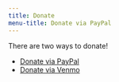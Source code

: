 ```yaml
---
title: Donate
menu-title: Donate via PayPal
---
```


There are two ways to donate!

- [Donate via PayPal](paypal.html)
- [Donate via Venmo](venmo.html)
